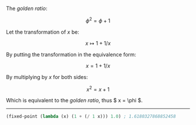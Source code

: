 The *golden ratio*:

$$\phi^2 = \phi + 1 $$

Let the transformation of $x$ be:

$$ x \mapsto 1 + 1/x $$

By putting the transformation in the equivalence form:

$$ x = 1 + 1/x $$

By multiplying by $x$ for both sides:

$$ x^2 = x + 1 $$

Which is equivalent to the *golden ratio*, thus $ x = \phi $.

---

```scm
(fixed-point (lambda (x) (1 + (/ 1 x))) 1.0) ; 1.6180327868852458
```